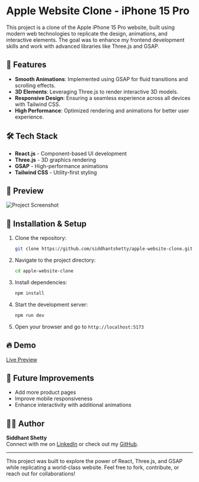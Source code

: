 # Apple Website Clone - iPhone 15 Pro

This project is a clone of the Apple iPhone 15 Pro website, built using modern web technologies to replicate the design, animations, and interactive elements. The goal was to enhance my frontend development skills and work with advanced libraries like Three.js and GSAP.

## 🚀 Features
- **Smooth Animations**: Implemented using GSAP for fluid transitions and scrolling effects.
- **3D Elements**: Leveraging Three.js to render interactive 3D models.
- **Responsive Design**: Ensuring a seamless experience across all devices with Tailwind CSS.
- **High Performance**: Optimized rendering and animations for better user experience.

## 🛠 Tech Stack
- **React.js** - Component-based UI development
- **Three.js** - 3D graphics rendering
- **GSAP** - High-performance animations
- **Tailwind CSS** - Utility-first styling

## 📸 Preview
![Project Screenshot](https://your-image-link.com)

## 📂 Installation & Setup
1. Clone the repository:
   ```bash
   git clone https://github.com/siddhantshetty/apple-website-clone.git
   ```
2. Navigate to the project directory:
   ```bash
   cd apple-website-clone
   ```
3. Install dependencies:
   ```bash
   npm install
   ```
4. Start the development server:
   ```bash
   npm run dev
   ```
5. Open your browser and go to `http://localhost:5173`

## 🔥 Demo
[Live Preview](https://your-live-demo-link.com)

## 📌 Future Improvements
- Add more product pages
- Improve mobile responsiveness
- Enhance interactivity with additional animations

## 👨‍💻 Author
**Siddhant Shetty**  
Connect with me on [LinkedIn](https://www.linkedin.com/in/siddhantshetty) or check out my [GitHub](https://github.com/siddhantshetty).

---
This project was built to explore the power of React, Three.js, and GSAP while replicating a world-class website. Feel free to fork, contribute, or reach out for collaborations!

